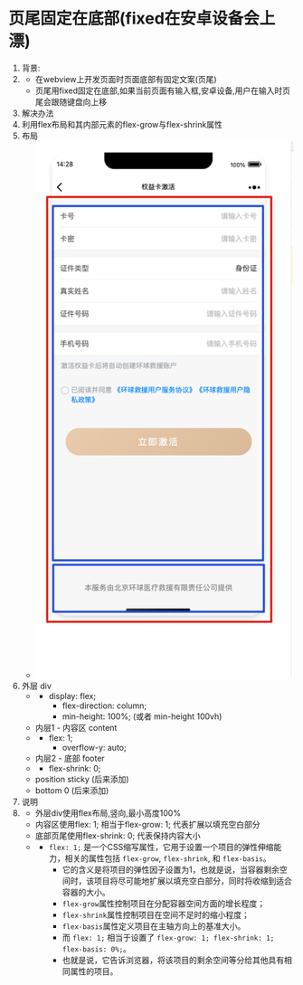 # 页尾固定在底部(fixed在安卓设备会上漂)

1. 背景:
2. - 在webview上开发页面时页面底部有固定文案(页尾)
    - 页尾用fixed固定在底部,如果当前页面有输入框,安卓设备,用户在输入时页尾会跟随键盘向上移
3. 解决办法
4. 利用flex布局和其内部元素的flex-grow与flex-shrink属性
5. 布局 
   - ![图片](assets/29FC358C-94A1-4F26-800D-13562AAFB68B.png)
6. 外层 div
    - - display: flex;
        - flex-direction: column;
        - min-height: 100%; (或者 min-height 100vh)
    - 内层1 - 内容区 content
    - - flex: 1;
        - overflow-y: auto;
    - 内层2 - 底部 footer
    - - flex-shrink: 0;
     - position sticky (后来添加)
     - bottom 0 (后来添加)
7. 说明
8. - 外层div使用flex布局,竖向,最小高度100%
    - 内容区使用flex: 1;  相当于flex-grow: 1; 代表扩展以填充空白部分
    - 底部页尾使用flex-shrink: 0; 代表保持内容大小
    - - `flex: 1;` 是一个CSS缩写属性，它用于设置一个项目的弹性伸缩能力，相关的属性包括 `flex-grow`, `flex-shrink`, 和 `flex-basis`。
        - 它的含义是将项目的弹性因子设置为1，也就是说，当容器剩余空间时，该项目将尽可能地扩展以填充空白部分，同时将收缩到适合容器的大小。
        - `flex-grow`属性控制项目在分配容器空间方面的增长程度；
        - `flex-shrink`属性控制项目在空间不足时的缩小程度；
        - `flex-basis`属性定义项目在主轴方向上的基准大小。
        - 而 `flex: 1;` 相当于设置了 `flex-grow: 1; flex-shrink: 1; flex-basis: 0%;`。
        - 也就是说，它告诉浏览器，将该项目的剩余空间等分给其他具有相同属性的项目。
